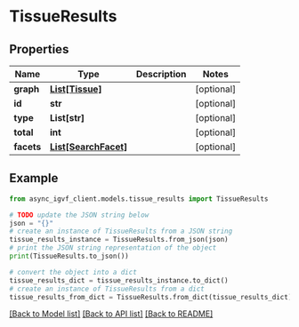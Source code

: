 # TissueResults


## Properties

Name | Type | Description | Notes
------------ | ------------- | ------------- | -------------
**graph** | [**List[Tissue]**](Tissue.md) |  | [optional] 
**id** | **str** |  | [optional] 
**type** | **List[str]** |  | [optional] 
**total** | **int** |  | [optional] 
**facets** | [**List[SearchFacet]**](SearchFacet.md) |  | [optional] 

## Example

```python
from async_igvf_client.models.tissue_results import TissueResults

# TODO update the JSON string below
json = "{}"
# create an instance of TissueResults from a JSON string
tissue_results_instance = TissueResults.from_json(json)
# print the JSON string representation of the object
print(TissueResults.to_json())

# convert the object into a dict
tissue_results_dict = tissue_results_instance.to_dict()
# create an instance of TissueResults from a dict
tissue_results_from_dict = TissueResults.from_dict(tissue_results_dict)
```
[[Back to Model list]](../README.md#documentation-for-models) [[Back to API list]](../README.md#documentation-for-api-endpoints) [[Back to README]](../README.md)



